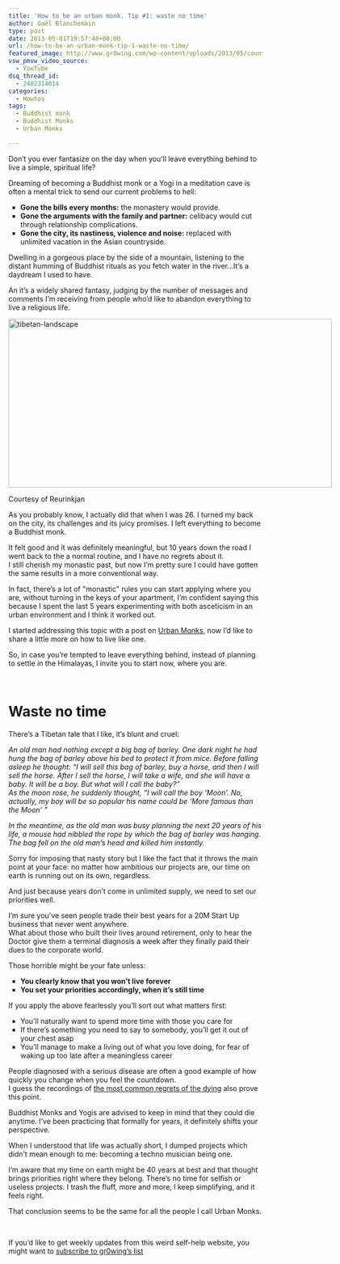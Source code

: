 ```yaml
---
title: 'How to be an urban monk. Tip #1: waste no time'
author: Gaël Blanchemain
type: post
date: 2013-05-01T19:57:48+00:00
url: /how-to-be-an-urban-monk-tip-1-waste-no-time/
featured_image: http://www.gr0wing.com/wp-content/uploads/2013/05/countdown.jpg
vsw_pmvw_video_source:
  - YouTube
dsq_thread_id:
  - 2402314014
categories:
  - Howtos
tags:
  - Buddhist monk
  - Buddhist Monks
  - Urban Monks

---
```

Don&#8217;t you ever fantasize on the day when you&#8217;ll leave everything behind to live a simple, spiritual life?

Dreaming of becoming a Buddhist monk or a Yogi in a meditation cave is often a mental trick to send our current problems to hell:

<ul style="list-style-type: square;">
  <li>
    <strong>Gone the bills every months:</strong> the monastery would provide.
  </li>
  <li>
    <strong>Gone the arguments with the family and partner:</strong> celibacy would cut through relationship complications.
  </li>
  <li>
    <strong>Gone the city, its nastiness, violence and noise:</strong> replaced with unlimited vacation in the Asian countryside.
  </li>
</ul>

Dwelling in a gorgeous place by the side of a mountain, listening to the distant humming of Buddhist rituals as you fetch water in the river…It&#8217;s a daydream I used to have.

<!--more-->

An it&#8217;s a widely shared fantasy, judging by the number of messages and comments I&#8217;m receiving from people who&#8217;d like to abandon everything to live a religious life.

<div id="attachment_5476" style="width: 650px" class="wp-caption aligncenter">
  <a href="http://www.flickr.com/photos/reurinkjan/"><img aria-describedby="caption-attachment-5476" class="size-full wp-image-5476" alt="tibetan-landscape" src="http://www.gaelblanchemain.com/wp-content/uploads/2013/05/tibetan-landscape.jpg" width="640" height="334" /></a>
  
  <p id="caption-attachment-5476" class="wp-caption-text">
    Courtesy of Reurinkjan
  </p>
</div>

As you probably know, I actually did that when I was 26. I turned my back on the city, its challenges and its juicy promises. I left everything to become a Buddhist monk.

It felt good and it was definitely meaningful, but 10 years down the road I went back to the a normal routine, and I have no regrets about it.  
I still cherish my monastic past, but now I&#8217;m pretty sure I could have gotten the same results in a more conventional way.

In fact, there&#8217;s a lot of "monastic" rules you can start applying where you are, without turning in the keys of your apartment, I&#8217;m confident saying this because I spent the last 5 years experimenting with both asceticism in an urban environment and I think it worked out.

I started addressing this topic with a post on <a title="Urban Monks" href="http://www.gaelblanchemain.com/urban-monks/" target="_blank">Urban Monks</a>, now I&#8217;d like to share a little more on how to live like one.

So, in case you&#8217;re tempted to leave everything behind, instead of planning to settle in the Himalayas, I invite you to start now, where you are.

&nbsp;

# Waste no time

There&#8217;s a Tibetan tale that I like, it&#8217;s blunt and cruel:

_An old man had nothing except a big bag of barley. One dark night he had hung the bag of barley above his bed to protect it from mice. Before falling asleep he thought: “I will sell this bag of barley, buy a horse, and then I will sell the horse. After I sell the horse, I will take a wife, and she will have a baby. It will be a boy. But what will I call the baby?”_  
 _As the moon rose, he suddenly thought, “I will call the boy ‘Moon’. No, actually, my boy will be so popular his name could be &#8216;More famous than the Moon&#8217; ”_

_In the meantime, as the old man was busy planning the next 20 years of his life, a mouse had nibbled the rope by which the bag of barley was hanging. The bag fell on the old man&#8217;s head and killed him instantly._

Sorry for imposing that nasty story but I like the fact that it throws the main point at your face: no matter how ambitious our projects are, our time on earth is running out on its own, regardless.

And just because years don&#8217;t come in unlimited supply, we need to set our priorities well.

I&#8217;m sure you&#8217;ve seen people trade their best years for a 20M Start Up business that never went anywhere.  
What about those who built their lives around retirement, only to hear the Doctor give them a terminal diagnosis a week after they finally paid their dues to the corporate world.

Those horrible might be your fate unless:

<ul style="list-style-type: square;">
  <li>
    <strong>You clearly know that you won&#8217;t live forever</strong>
  </li>
  <li>
    <strong>You set your priorities accordingly, when it&#8217;s still time</strong>
  </li>
</ul>

If you apply the above fearlessly you&#8217;ll sort out what matters first:

<ul style="list-style-type: square;">
  <li>
    You&#8217;ll naturally want to spend more time with those you care for
  </li>
  <li>
    If there&#8217;s something you need to say to somebody, you&#8217;ll get it out of your chest asap
  </li>
  <li>
    You&#8217;ll manage to make a living out of what you love doing, for fear of waking up too late after a meaningless career
  </li>
</ul>

People diagnosed with a serious disease are often a good example of how quickly you change when you feel the countdown.  
I guess the recordings of <a href="http://www.guardian.co.uk/lifeandstyle/2012/feb/01/top-five-regrets-of-the-dying" target="_blank">the most common regrets of the dying</a> also prove this point.

Buddhist Monks and Yogis are advised to keep in mind that they could die anytime. I&#8217;ve been practicing that formally for years, it definitely shifts your perspective.

When I understood that life was actually short, I dumped projects which didn&#8217;t mean enough to me: becoming a techno musician being one.

I&#8217;m aware that my time on earth might be 40 years at best and that thought brings priorities right where they belong. There&#8217;s no time for selfish or useless projects. I trash the fluff, more and more, I keep simplifying, and it feels right.

That conclusion seems to be the same for all the people I call Urban Monks.

&nbsp;

If you&#8217;d like to get weekly updates from this weird self-help website, you might want to <a href="http://eepurl.com/zxyeT" target="_blank">subscribe to gr0wing&#8217;s list</a>
